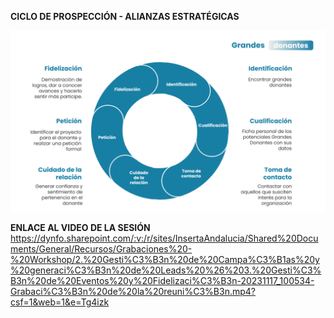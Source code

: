 **CICLO DE PROSPECCIÓN - ALIANZAS ESTRATÉGICAS**

![image.png](/.attachments/image-8ad40e87-09dc-4b9c-b84e-e9d3ee28e119.png)


**ENLACE AL VIDEO DE LA SESIÓN**
https://dynfo.sharepoint.com/:v:/r/sites/InsertaAndalucia/Shared%20Documents/General/Recursos/Grabaciones%20-%20Workshop/2.%20Gesti%C3%B3n%20de%20Campa%C3%B1as%20y%20generaci%C3%B3n%20de%20Leads%20%26%203.%20Gesti%C3%B3n%20de%20Eventos%20y%20Fidelizaci%C3%B3n-20231117_100534-Grabaci%C3%B3n%20de%20la%20reuni%C3%B3n.mp4?csf=1&web=1&e=Tg4izk